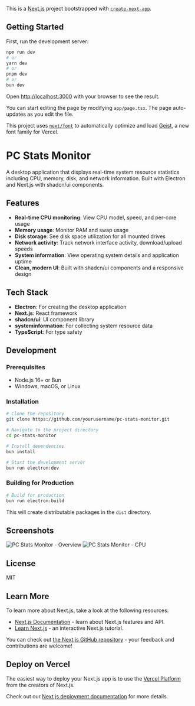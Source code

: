 This is a [Next.js](https://nextjs.org) project bootstrapped with [`create-next-app`](https://nextjs.org/docs/app/api-reference/cli/create-next-app).

## Getting Started

First, run the development server:

```bash
npm run dev
# or
yarn dev
# or
pnpm dev
# or
bun dev
```

Open [http://localhost:3000](http://localhost:3000) with your browser to see the result.

You can start editing the page by modifying `app/page.tsx`. The page auto-updates as you edit the file.

This project uses [`next/font`](https://nextjs.org/docs/app/building-your-application/optimizing/fonts) to automatically optimize and load [Geist](https://vercel.com/font), a new font family for Vercel.

# PC Stats Monitor

A desktop application that displays real-time system resource statistics including CPU, memory, disk, and network information. Built with Electron and Next.js with shadcn/ui components.

## Features

- **Real-time CPU monitoring**: View CPU model, speed, and per-core usage
- **Memory usage**: Monitor RAM and swap usage
- **Disk storage**: See disk space utilization for all mounted drives
- **Network activity**: Track network interface activity, download/upload speeds
- **System information**: View operating system details and application uptime
- **Clean, modern UI**: Built with shadcn/ui components and a responsive design

## Tech Stack

- **Electron**: For creating the desktop application
- **Next.js**: React framework
- **shadcn/ui**: UI component library
- **systeminformation**: For collecting system resource data
- **TypeScript**: For type safety

## Development

### Prerequisites

- Node.js 16+ or Bun
- Windows, macOS, or Linux

### Installation

```bash
# Clone the repository
git clone https://github.com/yourusername/pc-stats-monitor.git

# Navigate to the project directory
cd pc-stats-monitor

# Install dependencies
bun install

# Start the development server
bun run electron:dev
```

### Building for Production

```bash
# Build for production
bun run electron:build
```

This will create distributable packages in the `dist` directory.

## Screenshots

![PC Stats Monitor - Overview](screenshots/overview.png)
![PC Stats Monitor - CPU](screenshots/cpu.png)

## License

MIT

## Learn More

To learn more about Next.js, take a look at the following resources:

- [Next.js Documentation](https://nextjs.org/docs) - learn about Next.js features and API.
- [Learn Next.js](https://nextjs.org/learn) - an interactive Next.js tutorial.

You can check out [the Next.js GitHub repository](https://github.com/vercel/next.js) - your feedback and contributions are welcome!

## Deploy on Vercel

The easiest way to deploy your Next.js app is to use the [Vercel Platform](https://vercel.com/new?utm_medium=default-template&filter=next.js&utm_source=create-next-app&utm_campaign=create-next-app-readme) from the creators of Next.js.

Check out our [Next.js deployment documentation](https://nextjs.org/docs/app/building-your-application/deploying) for more details.
